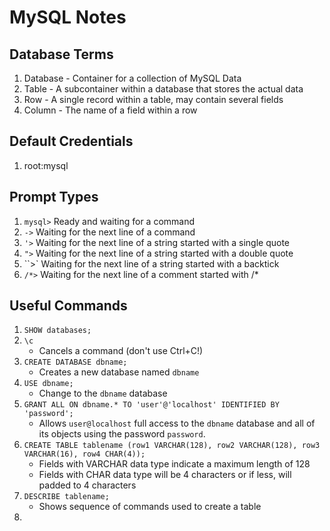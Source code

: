 # MySQL Notes

## Database Terms
1. Database - Container for a collection of MySQL Data
2. Table - A subcontainer within a database that stores the actual data
3. Row - A single record within a table, may contain several fields
4. Column - The name of a field within a row

## Default Credentials
1. root:mysql

## Prompt Types
1. `mysql>` Ready and waiting for a command
2. `->`     Waiting for the next line of a command
3. `'>`     Waiting for the next line of a string started with a single quote
4. `">`     Waiting for the next line of a string started with a double quote
5. ``>`     Waiting for the next line of a string started with a backtick
6. `/*>`    Waiting for the next line of a comment started with /*

## Useful Commands
1. `SHOW databases;`
2. `\c`
    - Cancels a command (don't use Ctrl+C!)
3. `CREATE DATABASE dbname;`
    - Creates a new database named `dbname`
4. `USE dbname;`
    - Change to the `dbname` database
5. `GRANT ALL ON dbname.* TO 'user'@'localhost' IDENTIFIED BY 'password';`
    - Allows `user@localhost` full access to the `dbname` database and all of its objects using the password `password`.
6. `CREATE TABLE tablename (row1 VARCHAR(128), row2 VARCHAR(128), row3 VARCHAR(16), row4 CHAR(4));`
    - Fields with VARCHAR data type indicate a maximum length of 128
    - Fields with CHAR data type will be 4 characters or if less, will padded to 4 characters
7. `DESCRIBE tablename;`
    - Shows sequence of commands used to create a table
8. 

